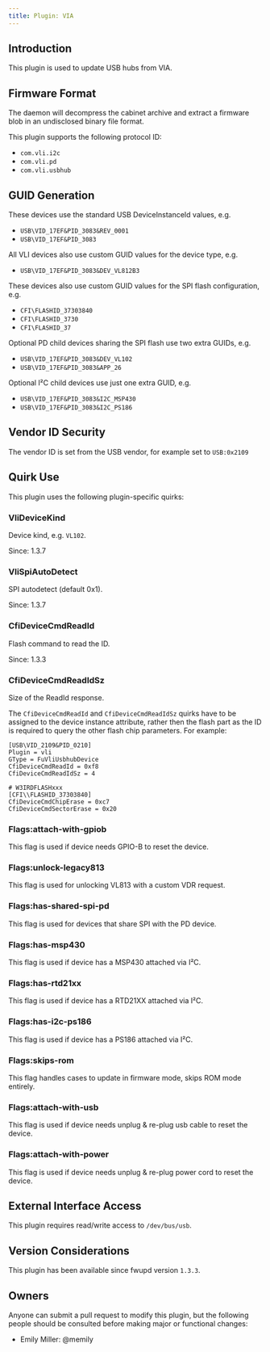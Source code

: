 ```yaml
---
title: Plugin: VIA
---
```


## Introduction

This plugin is used to update USB hubs from VIA.

## Firmware Format

The daemon will decompress the cabinet archive and extract a firmware blob in
an undisclosed binary file format.

This plugin supports the following protocol ID:

* `com.vli.i2c`
* `com.vli.pd`
* `com.vli.usbhub`

## GUID Generation

These devices use the standard USB DeviceInstanceId values, e.g.

* `USB\VID_17EF&PID_3083&REV_0001`
* `USB\VID_17EF&PID_3083`

All VLI devices also use custom GUID values for the device type, e.g.

* `USB\VID_17EF&PID_3083&DEV_VL812B3`

These devices also use custom GUID values for the SPI flash configuration, e.g.

* `CFI\FLASHID_37303840`
* `CFI\FLASHID_3730`
* `CFI\FLASHID_37`

Optional PD child devices sharing the SPI flash use two extra GUIDs, e.g.

* `USB\VID_17EF&PID_3083&DEV_VL102`
* `USB\VID_17EF&PID_3083&APP_26`

Optional I²C child devices use just one extra GUID, e.g.

* `USB\VID_17EF&PID_3083&I2C_MSP430`
* `USB\VID_17EF&PID_3083&I2C_PS186`

## Vendor ID Security

The vendor ID is set from the USB vendor, for example set to `USB:0x2109`

## Quirk Use

This plugin uses the following plugin-specific quirks:

### VliDeviceKind

Device kind, e.g. `VL102`.

Since: 1.3.7

### VliSpiAutoDetect

SPI autodetect (default 0x1).

Since: 1.3.7

### CfiDeviceCmdReadId

Flash command to read the ID.

Since: 1.3.3

### CfiDeviceCmdReadIdSz

Size of the ReadId response.

The `CfiDeviceCmdReadId` and `CfiDeviceCmdReadIdSz` quirks have to be assigned to the device
instance attribute, rather then the flash part as the ID is required to query
the other flash chip parameters. For example:

    [USB\VID_2109&PID_0210]
    Plugin = vli
    GType = FuVliUsbhubDevice
    CfiDeviceCmdReadId = 0xf8
    CfiDeviceCmdReadIdSz = 4

    # W3IRDFLASHxxx
    [CFI\\FLASHID_37303840]
    CfiDeviceCmdChipErase = 0xc7
    CfiDeviceCmdSectorErase = 0x20

### Flags:attach-with-gpiob

This flag is used if device needs GPIO-B to reset the device.

### Flags:unlock-legacy813

This flag is used for unlocking VL813 with a custom VDR request.

### Flags:has-shared-spi-pd

This flag is used for devices that share SPI with the PD device.

### Flags:has-msp430

This flag is used if device has a MSP430 attached via I²C.

### Flags:has-rtd21xx

This flag is used if device has a RTD21XX attached via I²C.

### Flags:has-i2c-ps186

This flag is used if device has a PS186 attached via I²C.

### Flags:skips-rom

This flag handles cases to update in firmware mode, skips ROM mode entirely.

### Flags:attach-with-usb

This flag is used if device needs unplug & re-plug usb cable to reset the device.

### Flags:attach-with-power

This flag is used if device needs unplug & re-plug power cord to reset the device.

## External Interface Access

This plugin requires read/write access to `/dev/bus/usb`.

## Version Considerations

This plugin has been available since fwupd version `1.3.3`.

## Owners

Anyone can submit a pull request to modify this plugin, but the following people should be
consulted before making major or functional changes:

* Emily Miller: @memily
